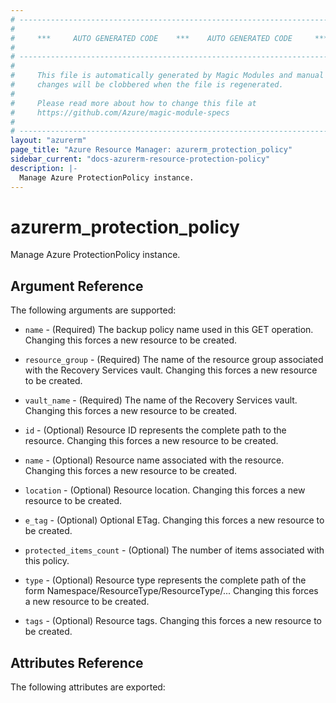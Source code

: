 ```yaml
---
# ----------------------------------------------------------------------------
#
#     ***     AUTO GENERATED CODE    ***    AUTO GENERATED CODE     ***
#
# ----------------------------------------------------------------------------
#
#     This file is automatically generated by Magic Modules and manual
#     changes will be clobbered when the file is regenerated.
#
#     Please read more about how to change this file at
#     https://github.com/Azure/magic-module-specs
#
# ----------------------------------------------------------------------------
layout: "azurerm"
page_title: "Azure Resource Manager: azurerm_protection_policy"
sidebar_current: "docs-azurerm-resource-protection-policy"
description: |-
  Manage Azure ProtectionPolicy instance.
---
```


# azurerm_protection_policy

Manage Azure ProtectionPolicy instance.


## Argument Reference

The following arguments are supported:

* `name` - (Required) The backup policy name used in this GET operation. Changing this forces a new resource to be created.

* `resource_group` - (Required) The name of the resource group associated with the Recovery Services vault. Changing this forces a new resource to be created.

* `vault_name` - (Required) The name of the Recovery Services vault. Changing this forces a new resource to be created.

* `id` - (Optional) Resource ID represents the complete path to the resource. Changing this forces a new resource to be created.

* `name` - (Optional) Resource name associated with the resource. Changing this forces a new resource to be created.

* `location` - (Optional) Resource location. Changing this forces a new resource to be created.

* `e_tag` - (Optional) Optional ETag. Changing this forces a new resource to be created.

* `protected_items_count` - (Optional) The number of items associated with this policy.

* `type` - (Optional) Resource type represents the complete path of the form Namespace/ResourceType/ResourceType/... Changing this forces a new resource to be created.

* `tags` - (Optional) Resource tags. Changing this forces a new resource to be created.

## Attributes Reference

The following attributes are exported:

